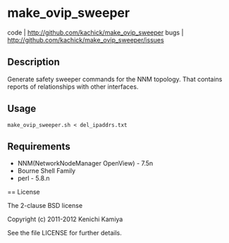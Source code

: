 make_ovip_sweeper
=================

code | http://github.com/kachick/make_ovip_sweeper
bugs | http://github.com/kachick/make_ovip_sweeper/issues


Description
-----------

Generate safety sweeper commands for the NNM topology.
That contains reports of relationships with other interfaces.

Usage
-----

    make_ovip_sweeper.sh < del_ipaddrs.txt

Requirements
------------

* NNM(NetworkNodeManager OpenView) - 7.5n
* Bourne Shell Family
* perl - 5.8.n

== License

The 2-clause BSD license

Copyright (c) 2011-2012 Kenichi Kamiya

See the file LICENSE for further details.
